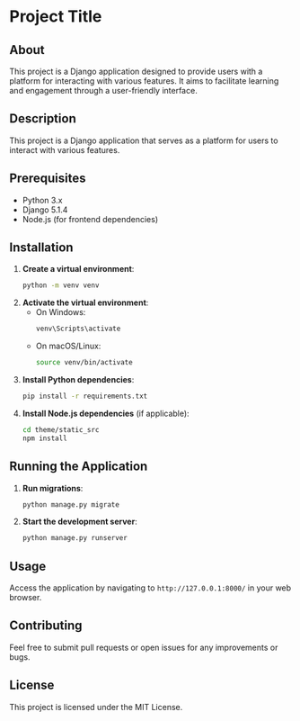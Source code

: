 # Project Title

## About
This project is a Django application designed to provide users with a platform for interacting with various features. It aims to facilitate learning and engagement through a user-friendly interface.

## Description
This project is a Django application that serves as a platform for users to interact with various features.

## Prerequisites
- Python 3.x
- Django 5.1.4
- Node.js (for frontend dependencies)

## Installation
1. **Create a virtual environment**:
   ```bash
   python -m venv venv
   ```
2. **Activate the virtual environment**:
   - On Windows:
     ```bash
     venv\Scripts\activate
     ```
   - On macOS/Linux:
     ```bash
     source venv/bin/activate
     ```
3. **Install Python dependencies**:
   ```bash
   pip install -r requirements.txt
   ```
4. **Install Node.js dependencies** (if applicable):
   ```bash
   cd theme/static_src
   npm install
   ```

## Running the Application
1. **Run migrations**:
   ```bash
   python manage.py migrate
   ```
2. **Start the development server**:
   ```bash
   python manage.py runserver
   ```

## Usage
Access the application by navigating to `http://127.0.0.1:8000/` in your web browser.

## Contributing
Feel free to submit pull requests or open issues for any improvements or bugs.

## License
This project is licensed under the MIT License.

